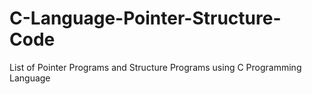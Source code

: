 # C-Language-Pointer-Structure-Code
List of Pointer Programs and Structure Programs using C Programming Language
